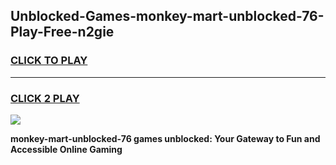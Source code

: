 
## Unblocked-Games-monkey-mart-unblocked-76-Play-Free-n2gie
<h3>
<a href="https://premium76.site?title=monkey-mart-unblocked-76&ref=19M">CLICK TO PLAY</a></h3>
<hr>

<h3>
<a href="https://premium76.site?title=monkey-mart-unblocked-76&ref=19M">CLICK 2 PLAY</a>
  
</h3>

<a href="https://premium76.site?title=monkey-mart-unblocked-76&ref=19M"><img src="https://clearcache.store/games.png"></a>


**monkey-mart-unblocked-76 games unblocked: Your Gateway to Fun and Accessible Online Gaming**
